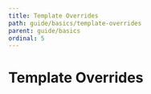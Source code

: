 ```yaml
---
title: Template Overrides
path: guide/basics/template-overrides
parent: guide/basics
ordinal: 5
---
```

# Template Overrides

<div pbl-example-view="pbl-template-overrides-example"></div>
